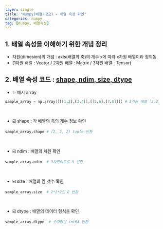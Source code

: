 ```yaml
---
layer: single
title: "Numpy(배열기초2) - 배열 속성 확인"
categories: numpy
tag: [numpy, 배열속성]
---
```


## 1. 배열 속성을 이해하기 위한 개념 정리
- 차원(dimesion)의 개념 : axis(배열의 축)의 개수 x에 따라 x차원 배열이라 정의됨
- (1차원 배열 : Vector / 2차원 배열 : Matrix / 3차원 배열 : Tensor)

## 2. 배열 속성 코드 : <u>shape, ndim, size, dtype</u>
- ✨ 예시 array

```python
sample_array = np.array([[[1,2],[3,4]],[[5,6],[7,8]]]) # 3차원 배열 (2,2,2)
```

<br/>

- ☑️ shape : 각 배열의 축의 개수 정보 확인

```python
sample_array.shape # (2, 2, 2) tuple 반환
```

<br/>

- ☑️ ndim : 배열의 차원 확인

```python
sample_array.ndim  # 3차원이므로 3 반환
```

<br/>

- ☑️ size : 배열의 칸 갯수 확인

```python
sample_array.size  # 2*2*2인 8 반환
```

<br/>

- ☑️ dtype : 배열의 데이터 형식을 확인

```python
sample_array.dtype  # 숫자형인 int64 반환
```